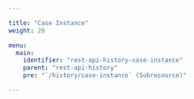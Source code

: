 ```yaml
---

title: "Case Instance"
weight: 20

menu:
  main:
    identifier: "rest-api-history-case-instance"
    parent: "rest-api-history"
    pre: "`/history/case-instance` (Subresource)"

---
```

